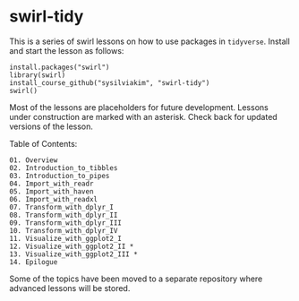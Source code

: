 # swirl-tidy

This is a series of swirl lessons on how to use packages in `tidyverse`.
Install and start the lesson as follows:

```
install.packages("swirl")
library(swirl)
install_course_github("sysilviakim", "swirl-tidy")
swirl()
```

Most of the lessons are placeholders for future development.
Lessons under construction are marked with an asterisk. 
Check back for updated versions of the lesson.


Table of Contents:

```
01. Overview
02. Introduction_to_tibbles
03. Introduction_to_pipes
04. Import_with_readr
05. Import_with_haven
06. Import_with_readxl
07. Transform_with_dplyr_I
08. Transform_with_dplyr_II
09. Transform_with_dplyr_III
10. Transform_with_dplyr_IV
11. Visualize_with_ggplot2_I
12. Visualize_with_ggplot2_II *
13. Visualize_with_ggplot2_III *
14. Epilogue
```

Some of the topics have been moved to a separate repository where advanced
lessons will be stored.
